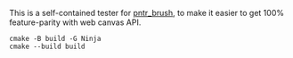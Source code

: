 This is a self-contained tester for [pntr_brush](https://github.com/RobLoach/pntr_brush), to make it easier to get 100% feature-parity with web canvas API.


```
cmake -B build -G Ninja
cmake --build build
```